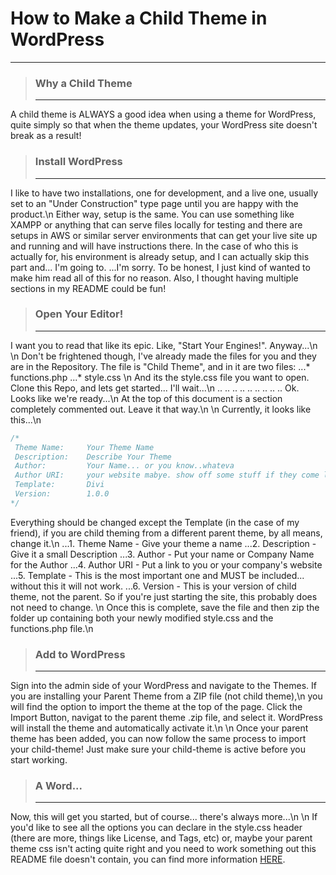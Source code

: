 # How to Make a Child Theme in WordPress #
---

> ### Why a Child Theme
> ---

A child theme is ALWAYS a good idea when using a theme for WordPress, quite simply so that when the theme updates, your WordPress site doesn't break as a result!

> ### Install WordPress ###
> ---

I like to have two installations, one for development, and a live one, usually set to an "Under Construction" type page until you are happy with the product.\n
Either way, setup is the same.  You can use something like XAMPP or anything that can serve files locally for testing and there are setups in AWS or similar server environments that can get your live site up and running and will have instructions there.  In the case of who this is actually for, his environment is already setup, and I can actually skip this part and... I'm going to.  ...I'm sorry.  To be honest, I just kind of wanted to make him read all of this for no reason.  Also, I thought having multiple sections in my README could be fun!

> ### Open Your Editor! ###
> ---

I want you to read that like its epic.  Like, "Start Your Engines!". Anyway...\n
\n
Don't be frightened though, I've already made the files for you and they are in the Repository.  The file is "Child Theme", and in it are two files:
...* functions.php
...* style.css
\n
And its the style.css file you want to open.  Clone this Repo, and lets get started... I'll wait...\n
..
..
..
..
..
..
..
..
..
Ok. Looks like we're ready...\n
At the top of this document is a section completely commented out.  Leave it that way.\n
\n
Currently, it looks like this...\n
```css
/*
 Theme Name:     Your Theme Name
 Description:    Describe Your Theme
 Author:         Your Name... or you know..whateva
 Author URI:     your website mabye. show off some stuff if they come lookin
 Template:       Divi
 Version:        1.0.0
*/
```
Everything should be changed except the Template (in the case of my friend), if you are child theming from a different parent theme, by all means, change it.\n
...1. Theme Name - Give your theme a name
...2. Description - Give it a small Description
...3. Author - Put your name or Company Name for the Author
...4. Author URI - Put a link to you or your company's website
...5. Template - This is the most important one and MUST be included... without this it will not work.
...6. Version - This is your version of child theme, not the parent. So if you're just starting the site, this probably does not need to change.
\n
Once this is complete, save the file and then zip the folder up containing both your newly modified style.css and the functions.php file.\n

> ### Add to WordPress ###
> ---

Sign into the admin side of your WordPress and navigate to the Themes.  If you are installing your Parent Theme from a ZIP file (not child theme),\n
you will find the option to import the theme at the top of the page.  Click the Import Button, navigat to the parent theme .zip file, and select it.  WordPress will install the theme and automatically activate it.\n
\n
Once your parent theme has been added, you can now follow the same process to import your child-theme!  Just make sure your child-theme is active before you start working.

> ### A Word... ###
> ---

Now, this will get you started, but of course... there's always more...\n
\n
If you'd like to see all the options you can declare in the style.css header (there are more, things like License, and Tags, etc) or, maybe your parent theme css isn't acting quite right and you need to work something out this README file doesn't contain, you can find more information [HERE](https://codex.wordpress.org/Child_Themes).
